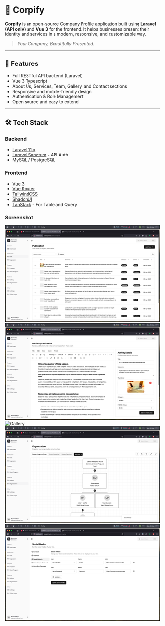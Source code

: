# 🏢 Corpify

**Corpify** is an open-source Company Profile application built using **Laravel (API only)** and **Vue 3** for the frontend. It helps businesses present their identity and services in a modern, responsive, and customizable way.

> _Your Company, Beautifully Presented._

---

## 📌 Features

- Full RESTful API backend (Laravel)
- Vue 3 Typescript
- About Us, Services, Team, Gallery, and Contact sections
- Responsive and mobile-friendly design
- Authentication & Role Management
- Open source and easy to extend

---

## 🛠 Tech Stack

### Backend

- [Laravel 11.x](https://laravel.com)
- [Laravel Sanctum](https://laravel.com/docs/sanctum) - API Auth
- MySQL / PostgreSQL

### Frontend

- [Vue 3](https://vuejs.org)
- [Vue Router](https://router.vuejs.org)
- [TailwindCSS](https://tailwindcss.com/)
- [ShadcnUI](https://www.shadcn-vue.com/)
- [TanStack](https://tanstack.com/query/latest) - For Table and Query

### Screenshot
![Post](screenshot/post.png)
![Editor](screenshot/editor.png)
![Gallery](screenshot/gallery.png)
![Og Structure](screenshot/og.png)
![Setting](screenshot/setting.png)
